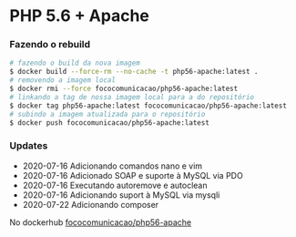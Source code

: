 # PHP 5.6 + Apache

### Fazendo o rebuild
```sh
# fazendo o build da nova imagem
$ docker build --force-rm --no-cache -t php56-apache:latest .
# removendo a imagem local
$ docker rmi --force fococomunicacao/php56-apache:latest
# linkando a tag de nossa imagem local para a do repositório
$ docker tag php56-apache:latest fococomunicacao/php56-apache:latest
# subindo a imagem atualizada para o repositório
$ docker push fococomunicacao/php56-apache:latest
```

### Updates
- 2020-07-16 Adicionando comandos nano e vim
- 2020-07-16 Adicionado SOAP e suporte à MySQL via PDO
- 2020-07-16 Executando autoremove e autoclean
- 2020-07-16 Adicionando suport à MySQL via mysqli
- 2020-07-22 Adicionando composer

No dockerhub [fococomunicacao/php56-apache](https://hub.docker.com/r/fococomunicacao/php56-apache)